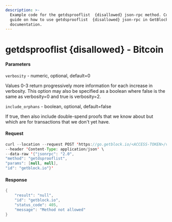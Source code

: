 ```yaml
---
description: >-
  Example code for the getdsprooflist  {disallowed} json-rpc method. Сomplete
  guide on how to use getdsprooflist  {disallowed} json-rpc in GetBlock.io Web3
  documentation.
---
```


# getdsprooflist {disallowed} - Bitcoin

#### Parameters

`verbosity` - numeric, optional, default=0

Values 0-3 return progressively more information for each increase in verbosity. This option may also be specified as a boolean where false is the same as verbosity=0 and true is verbosity=2.

`include_orphans` - boolean, optional, default=false

If true, then also include double-spend proofs that we know about but which are for transactions that we don't yet have.

#### Request

```java
curl --location --request POST 'https://go.getblock.io/<ACCESS-TOKEN>/v1/mainnet/' \
--header 'Content-Type: application/json' \
--data-raw '{"jsonrpc": "2.0",
"method": "getdsprooflist",
"params": [null, null],
"id": "getblock.io"}'
```

#### Response

```java
{
    "result": "null",
    "id": "getblock.io",
    "status_code": 405,
    "message": "Method not allowed"
}
```
